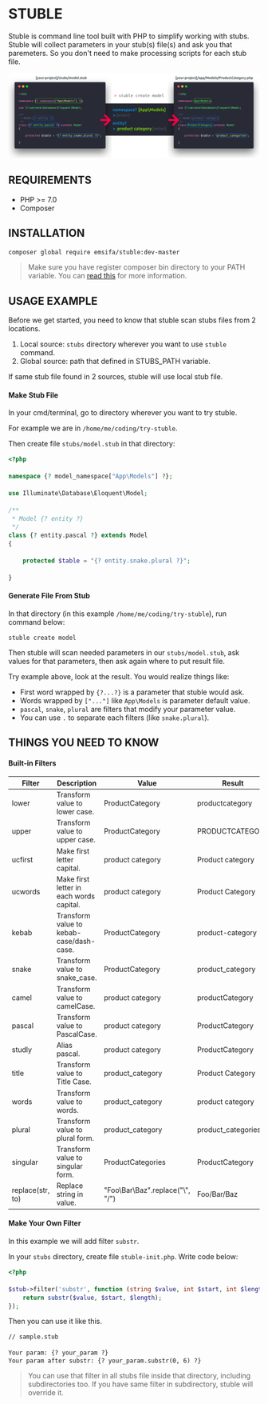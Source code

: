 STUBLE
========================================

Stuble is command line tool built with PHP to simplify working with stubs.
Stuble will collect parameters in your stub(s) file(s) and ask you that paremeters.
So you don't need to make processing scripts for each stub file.

![Stuble](https://raw.githubusercontent.com/emsifa/stuble/master/stuble.png)

## REQUIREMENTS

* PHP >= 7.0
* Composer

## INSTALLATION


```
composer global require emsifa/stuble:dev-master
```

> Make sure you have register composer bin directory to your PATH variable. You can [read this](https://getcomposer.org/doc/03-cli.md#global) for more information.

## USAGE EXAMPLE

Before we get started, you need to know that stuble scan stubs files from 2 locations.

1. Local source: `stubs` directory wherever you want to use `stuble` command.
2. Global source: path that defined in STUBS_PATH variable.

If same stub file found in 2 sources, stuble will use local stub file.

#### Make Stub File

In your cmd/terminal, go to directory wherever you want to try stuble.

For example we are in `/home/me/coding/try-stuble`.

Then create file `stubs/model.stub` in that directory:

```php
<?php

namespace {? model_namespace["App\Models"] ?};

use Illuminate\Database\Eloquent\Model;

/**
 * Model {? entity ?}
 */
class {? entity.pascal ?} extends Model
{

    protected $table = "{? entity.snake.plural ?}";

}

```

#### Generate File From Stub

In that directory (in this example `/home/me/coding/try-stuble`), run command below:

```
stuble create model
```

Then stuble will scan needed parameters in our `stubs/model.stub`,
ask values for that parameters,
then ask again where to put result file.

Try example above, look at the result. You would realize things like:

* First word wrapped by `{?...?}` is a parameter that stuble would ask.
* Words wrapped by `["..."]` like `App\Models` is parameter default value.
* `pascal`, `snake`, `plural` are filters that modify your parameter value.
* You can use `.` to separate each filters (like `snake.plural`).

## THINGS YOU NEED TO KNOW

#### Built-in Filters

| Filter            | Description                              | Value                            | Result             |
|-------------------|------------------------------------------|----------------------------------|--------------------|
| lower             | Transform value to lower case.           | ProductCategory                  | productcategory    |
| upper             | Transform value to upper case.           | ProductCategory                  | PRODUCTCATEGORY    |
| ucfirst           | Make first letter capital.               | product category                 | Product category   |
| ucwords           | Make first letter in each words capital. | product category                 | Product Category   |
| kebab             | Transform value to kebab-case/dash-case. | ProductCategory                  | product-category   |
| snake             | Transform value to snake_case.           | ProductCategory                  | product_category   |
| camel             | Transform value to camelCase.            | product category                 | productCategory    |
| pascal            | Transform value to PascalCase.           | product category                 | ProductCategory    |
| studly            | Alias pascal.                            | product category                 | ProductCategory    |
| title             | Transform value to Title Case.           | product_category                 | Product Category   |
| words             | Transform value to words.                | product_category                 | product category   |
| plural            | Transform value to plural form.          | product_category                 | product_categories |
| singular          | Transform value to singular form.        | ProductCategories                | ProductCategory    |
| replace(str, to)  | Replace string in value.                 | "Foo\Bar\Baz".replace("\\", "/") | Foo/Bar/Baz        |


#### Make Your Own Filter

In this example we will add filter `substr`.

In your `stubs` directory, create file `stuble-init.php`.
Write code below:

```php
<?php

$stub->filter('substr', function (string $value, int $start, int $length = null) {
    return substr($value, $start, $length);
});

```

Then you can use it like this.

```
// sample.stub

Your param: {? your_param ?}
Your param after substr: {? your_param.substr(0, 6) ?}

```

> You can use that filter in all stubs file inside that directory, including subdirectories too. If you have same filter in subdirectory, stuble will override it.

